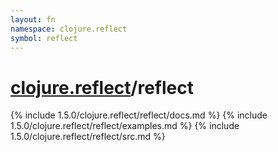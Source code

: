 ```yaml
---
layout: fn
namespace: clojure.reflect
symbol: reflect
---
```


# [clojure.reflect](../)/reflect

{% include 1.5.0/clojure.reflect/reflect/docs.md %}
{% include 1.5.0/clojure.reflect/reflect/examples.md %}
{% include 1.5.0/clojure.reflect/reflect/src.md %}

